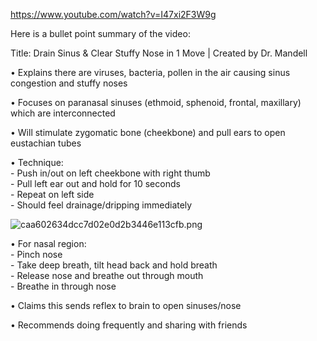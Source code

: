 https://www.youtube.com/watch?v=I47xi2F3W9g

Here is a bullet point summary of the video:

Title: Drain Sinus & Clear Stuffy Nose in 1 Move | Created by Dr. Mandell

• Explains there are viruses, bacteria, pollen in the air causing sinus congestion and stuffy noses

• Focuses on paranasal sinuses (ethmoid, sphenoid, frontal, maxillary) which are interconnected

• Will stimulate zygomatic bone (cheekbone) and pull ears to open eustachian tubes

• Technique:  
\- Push in/out on left cheekbone with right thumb  
\- Pull left ear out and hold for 10 seconds  
\- Repeat on left side  
\- Should feel drainage/dripping immediately

![caa602634dcc7d02e0d2b3446e113cfb.png](caa602634dcc7d02e0d2b3446e113cfb.png)

• For nasal region:  
\- Pinch nose  
\- Take deep breath, tilt head back and hold breath  
\- Release nose and breathe out through mouth  
\- Breathe in through nose

• Claims this sends reflex to brain to open sinuses/nose

• Recommends doing frequently and sharing with friends